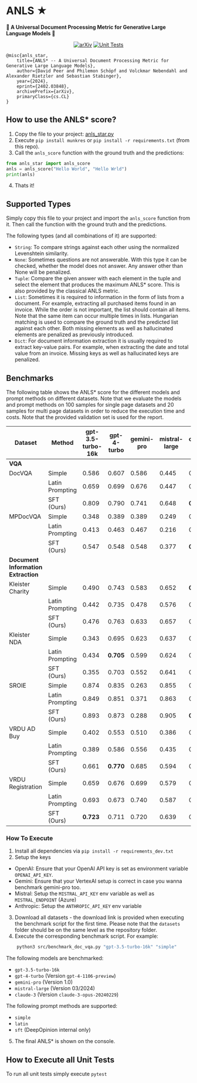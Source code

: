 # ANLS ★
**🌟 A Universal Document Processing Metric for Generative Large Language Models 🌟**

<div align="center">

<a href="">[![arXiv](https://img.shields.io/badge/arXiv-2402.03848-30C251.svg)](https://arxiv.org/abs/2402.03848)</a>
<a href="">![Unit Tests](https://github.com/deepopinion/anls_star_metric/actions/workflows/test.yml/badge.svg)</a>

</div>

    @misc{anls_star,
        title={ANLS* -- A Universal Document Processing Metric for Generative Large Language Models}, 
        author={David Peer and Philemon Schöpf and Volckmar Nebendahl and Alexander Rietzler and Sebastian Stabinger},
        year={2024},
        eprint={2402.03848},
        archivePrefix={arXiv},
        primaryClass={cs.CL}
    }

## How to use the ANLS* score?
1. Copy the file to your project: [anls_star.py](src/anls_star.py)
2. Execute `pip install munkres` or `pip install -r requirements.txt` (from this repo). 
3. Call the `anls_score` function with the ground truth and the predictions:

```python
from anls_star import anls_score
anls = anls_score("Hello World", "Hello Wrld")
print(anls)
```

4. Thats it!

## Supported Types
Simply copy this file to your project and import the `anls_score` function from it. Then call the function with the ground truth and the predictions. 

The following types (and all combinations of it) are supported:
- `String`: To compare strings against each other using the normalized Levenshtein similarity.
- `None`: Sometimes questions are not answerable. With this type it can be checked, whether the model does not answer. Any answer other than None will be penalized.
- `Tuple`: Compare the given answer with each element in the tuple and select the element that produces the maximum ANLS* score. This is also provided by the classical ANLS metric.
- `List`: Sometimes it is required to information in the form of lists from a document. For example, extracting all purchased items found in an invoice. While the order is not important, the list should contain all items. Note that the same item can occur multiple times in lists. Hungarian matching is used to compare the ground truth and the predicted list against each other. Both missing elements as well as hallucinated elements are penalized as previously introduced.
- `Dict`: For document information extraction it is usually required to extract key-value pairs. For example, when extracting the date and total value from an invoice. Missing keys as well as hallucinated keys are penalized.

## Benchmarks

The following table shows the ANLS* score for the different models and prompt methods on different datasets. Note that we evaluate the models and prompt methods on 100 samples for single page datasets and 20 samples for multi page datasets in order to reduce the execution time and costs. Note that the provided validation set is used for the report.


<!-- Use the following page to convert to latex for the paper https://tableconvert.com/markdown-to-latex -->
| Dataset           | Method          | gpt-3.5-turbo-16k | gpt-4-turbo | gemini-pro | mistral-large  | claude-3  |
| ----------------- | --------------- | ----------------- | ----------- | ---------- | -------------- | --------- |
|**VQA**|
| DocVQA            | Simple          | 0.586             | 0.607       | 0.586      | 0.445          | 0.768     |
|                   | Latin Prompting | 0.659             | 0.699       | 0.676      | 0.447          | 0.762     |
|                   | SFT (Ours)      | 0.809             | 0.790       | 0.741      | 0.648          | **0.831** |
| MPDocVQA          | Simple          | 0.348             | 0.389       | 0.389      | 0.249          | 0.507     |
|                   | Latin Prompting | 0.413             | 0.463       | 0.467      | 0.216          | 0.46      |
|                   | SFT (Ours)      | 0.547             | 0.548       | 0.548      | 0.377          | **0.559** |
|**Document Information Extraction**|
| Kleister Charity  | Simple          | 0.490             | 0.743       | 0.583      | 0.652          | **0.800** |
|                   | Latin Prompting | 0.442             | 0.735       | 0.478      | 0.576          | 0.787     |
|                   | SFT (Ours)      | 0.476             | 0.763       | 0.633      | 0.657          | 0.786     |
| Kleister NDA      | Simple          | 0.343             | 0.695       | 0.623      | 0.637          | 0.673     |
|                   | Latin Prompting | 0.434             | **0.705**   | 0.599      | 0.624          | 0.67      |
|                   | SFT (Ours)      | 0.355             | 0.703       | 0.552      | 0.641          | 0.677     |
| SROIE             | Simple          | 0.874             | 0.835       | 0.263      | 0.855          | 0.933     |
|                   | Latin Prompting | 0.849             | 0.851       | 0.371      | 0.863          | 0.926     |
|                   | SFT (Ours)      | 0.893             | 0.873       | 0.288      | 0.905          | **0.949** |
| VRDU AD Buy       | Simple          | 0.402             | 0.553       | 0.510      | 0.386          | 0.577     |
|                   | Latin Prompting | 0.389             | 0.586       | 0.556      | 0.435          | 0.608     |
|                   | SFT (Ours)      | 0.661             | **0.770**   | 0.685      | 0.594          | 0.633     |
| VRDU Registration | Simple          | 0.659             | 0.676       | 0.699      | 0.579          | 0.685     |
|                   | Latin Prompting | 0.693             | 0.673       | 0.740      | 0.587          | 0.715     |
|                   | SFT (Ours)      | **0.723**         | 0.711       | 0.720      | 0.639          | 0.705


### How To Execute
1. Install all dependencies via `pip install -r requirements_dev.txt`
2. Setup the keys
 - OpenAI: Ensure that your OpenAI API key is set as environment variable `OPENAI_API_KEY`. 
 - Gemini: Ensure that your VertexAI setup is correct in case you wanna benchmark gemini-pro too.
 - Mistral: Setup the `MISTRAL_API_KEY` env variable as well as `MISTRAL_ENDPOINT` (Azure)
 - Anthropic: Setup the `ANTHROPIC_API_KEY` env variable
3. Download all datasets - the download link is provided when executing the benchmark script for the first time. Please note that the `datasets` folder should be on the same level as the repository folder.
4. Execute the corresponding benchmark script. For example:

```bash
    python3 src/benchmark_doc_vqa.py "gpt-3.5-turbo-16k" "simple"
```

The following models are benchmarked:
- `gpt-3.5-turbo-16k`
- `gpt-4-turbo`         (Version `gpt-4-1106-preview`)
- `gemini-pro`          (Version 1.0)
- `mistral-large`       (Version 03/2024)
- `claude-3`            (Version `claude-3-opus-20240229`)

The following prompt methods are supported:
- `simple`
- `latin`
- `sft` (DeepOpinion internal only)

5. The final ANLS* is shown on the console. 



## How to Execute all Unit Tests
To run all unit tests simply execute `pytest`

